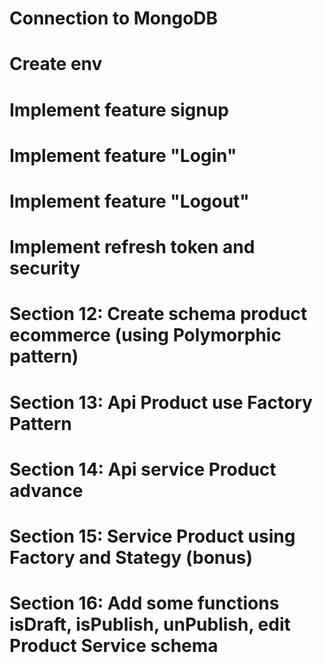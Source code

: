 # Connection to MongoDB
# Create env
# Implement feature signup
# Implement feature "Login"
# Implement feature "Logout"
# Implement refresh token and security
# Section 12: Create schema product ecommerce (using Polymorphic pattern)
# Section 13: Api Product use Factory Pattern
# Section 14: Api service Product advance
# Section 15: Service Product using Factory and Stategy (bonus)
# Section 16: Add some functions isDraft, isPublish, unPublish, edit Product Service schema
